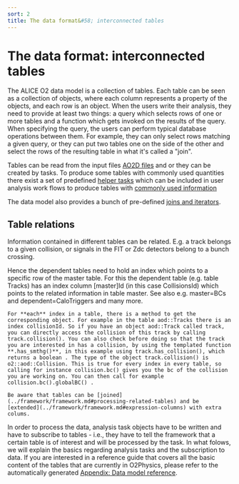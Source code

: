```yaml
---
sort: 2
title: The data format&#58; interconnected tables
---
```


# The data format&#58; interconnected tables

The ALICE O2 data model is a collection of tables. Each table can be seen as a collection of objects, where each column represents a property of the objects, and each row is an object. When the users write their analysis, they need to provide at least two things: a query which selects rows of one or more tables and a function which gets invoked on the results of the query. When specifying the query, the users can perform typical database operations between them. For example, they can only select rows matching a given query, or they can put two tables one on the side of the other and select the rows of the resulting table in what it's called a "join".

Tables can be read from the input files [AO2D files](ao2dTables.md) and or they can be created by tasks. To produce some tables with commonly used quantities there exist a set of predefined [helper tasks](../helperTasks/README.md) which can be included in user analysis work flows to produce tables with [commonly used information](helperTaskTables.md)

The data model also provides a bunch of pre-defined [joins and iterators](joinsAndIterators.md).

## Table relations

Information contained in different tables can be related. E.g. a track belongs to a given collision, or signals in the FIT or Zdc detectors belong to a bunch crossing.

Hence the dependent tables need to hold an index which points to a specific row of the master table. For this the dependent table (e.g. table Tracks) has an index column [master]Id (in this case CollisionsId) which points to the related information in table master. See also e.g. master=BCs and dependent=CaloTriggers and many more.

```goal
For **each** index in a table, there is a method to get the corresponding object. For example in the table aod::Tracks there is an index collisionId. So if you have an object aod::Track called track, you can directly access the collision of this track by calling track.collision(). You can also check before doing so that the track you are interested in has a collision, by using the templated function **.has_smthg()**, in this example using track.has_collision(), which returns a boolean . The type of the object track.collision() is o2::aod::Collision. This is true for every index in every table, so calling for instance collision.bc() gives you the bc of the collision you are working on. You can then call for example collision.bc().globalBC() .
```

```note
Be aware that tables can be [joined](../framework/framework.md#processing-related-tables) and be [extended](../framework/framework.md#expression-columns) with extra colums.
```

In order to process the data, analysis task objects have to be written and have to subscribe to tables - i.e., they
have to tell the framework that a certain table is of interest and will be processed by the task. 
In what folows, we will explain the basics regarding analysis tasks and the subscription to data. 
If you are interested in a reference guide that covers all the basic content of the tables that
are currently in O2Physics, please refer to the automatically generated [Appendix: Data model reference](../09-appendix-fulldatatables/).
